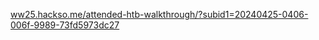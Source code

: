 

[ww25.hackso.me/attended-htb-walkthrough/?subid1=20240425-0406-006f-9989-73fd5973dc27](https://hackso.me/attended-htb-walkthrough/)